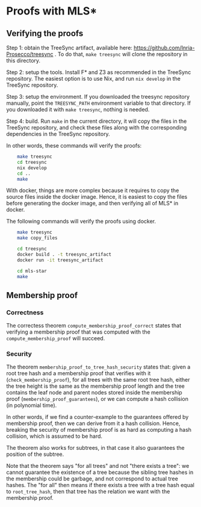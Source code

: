 # Proofs with MLS*

## Verifying the proofs

Step 1: obtain the TreeSync artifact, available here: https://github.com/Inria-Prosecco/treesync .
To do that, `make treesync` will clone the repository in this directory.

Step 2: setup the tools.
Install F* and Z3 as recommended in the TreeSync repository.
The easiest option is to use Nix, and run `nix develop` in the TreeSync repository.

Step 3: setup the environment.
If you downloaded the treesync repository manually, point the `TREESYNC_PATH` environment variable to that directory.
If you downloaded it with `make treesync`, nothing is needed.

Step 4: build.
Run `make` in the current directory, it will copy the files in the TreeSync repository,
and check these files along with the corresponding dependencies in the TreeSync repository.

In other words, these commands will verify the proofs:

```bash
    make treesync
    cd treesync
    nix develop
    cd ..
    make
```

With docker, things are more complex because it requires to copy the source files inside the docker image.
Hence, it is easiest to copy the files before generating the docker image, and then verifying all of MLS\* in docker.

The following commands will verify the proofs using docker.
```bash
    make treesync
    make copy_files

    cd treesync
    docker build . -t treesync_artifact
    docker run -it treesync_artifact

    cd mls-star
    make
```

## Membership proof

### Correctness

The correctess theorem `compute_membership_proof_correct` states that
verifying a membership proof that was computed with the `compute_membership_proof` will succeed.

### Security

The theorem `membership_proof_to_tree_hash_security` states that:
given a root tree hash and a membership proof that verifies with it (`check_membership_proof`),
for all trees with the same root tree hash,
either the tree height is the same as the membership proof length
and the tree contains the leaf node and parent nodes stored inside the membership proof (`membership_proof_guarantees`),
or we can compute a hash collision (in polynomial time).

In other words, if we find a counter-example to the guarantees offered by membership proof,
then we can derive from it a hash collision.
Hence, breaking the security of membership proof is as hard as computing a hash collision,
which is assumed to be hard.

The theorem also works for subtrees,
in that case it also guarantees the position of the subtree.

Note that the theorem says "for all trees" and not "there exists a tree":
we cannot guarantee the existence of a tree because the sibling tree hashes in the membership
could be garbage, and not correspond to actual tree hashes.
The "for all" then means if there exists a tree with a tree hash equal to `root_tree_hash`,
then that tree has the relation we want with the membership proof.
